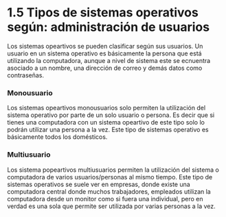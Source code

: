 # 1.5 Tipos de sistemas operativos según: administración de usuarios

Los sistemas opeartivos se pueden clasificar según sus usuarios. Un usuario en un sistema operativo es básicamente la persona que está utilizando la computadora, aunque a nivel de sistema este se ecnuentra asociado a un nombre, una dirección de correo y demás datos como contraseñas.

### Monousuario

Los sistemas opeartivos monousuarios solo permiten la utilización del sistema operativo por parte de un solo usuario o persona. Es decir que si tienes una computadora con un sistema opeartivo de este tipo solo lo podrán utilizar una persona a la vez. Este tipo de sistemas operativo es básicamente todos los domésticos.

### Multiusuario

Los sistema popeartivos multiusuarios permiten la utilización del sistema o computadora de varios usuarios/personas al mismo tiempo. Este tipo de sistemas operativos se suele ver en empresas, donde existe una computadora central donde muchos trabajadores, empleados utilizan la computadora desde un monitor como si fuera una individual, pero en verdad es una sola que permite ser utilizada por varias personas a la vez.